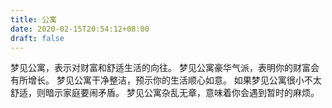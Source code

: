 ```yaml
---
title: 公寓
date: 2020-02-15T20:54:12+08:00
draft: false
---
```


梦见公寓，表示对财富和舒适生活的向往。
梦见公寓豪华气派，表明你的财富会有所增长。
梦见公寓干净整洁，预示你的生活顺心如意。
如果梦见公寓很小不太舒适，则暗示家庭要闹矛盾。
梦见公寓杂乱无章，意味着你会遇到暂时的麻烦。
